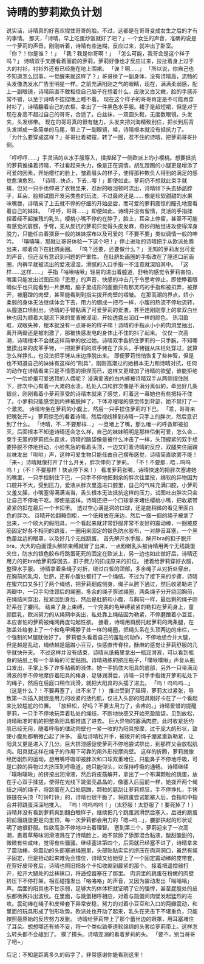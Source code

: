 # 诗晴的萝莉欺负计划

说实话，诗晴真的好喜欢捏住哥哥的脸。不过，这都是在哥哥变成女生之后的才有的事情。
 那天，「诗晴，早上吃蛋炒饭就好了吧？」一个女生的声音，准确的说是一个萝莉的声音。刚刚听着，诗晴有些迷糊，反应过来，就冲出了卧室。
 「你？！你是谁？！」
 「我？我是你哥啊！」
 「怎么可能，我哥会是这个样子吗？」
 诗晴双手叉腰看着面前的萝莉，萝莉好像也才反应过来，拉扯着身上过于大的衬衫，衬衫外还有已经拖在地上围裙。
 「诶？啊……」 「所以说，你自己也不知道怎么回事，一觉醒来就这样了？」哥哥换了一副身体，没有诗晴高，流畅的头发像洗发水广告里明星一样。之前充满阳刚之气的眼睛，现在，满满柔弱感，配上一副眼镜，诗晴简直不敢相信自己脑子在想着什么。皮肤又白又嫩，脸的手感非常不错，以至于诗晴不捏捏晚上睡不着。
 现在这个样子的哥哥肯定是不可能再穿衬衫了，诗晴翻着自己的衣柜，拿出了一件黑色水手服。裙子是超短裙，但是对于现在身高不超过自己的哥哥，合适了。白丝袜，一双圆头鞋，无度数眼镜，头发夹，头发绑带。
 现在的哥哥真的很有魅力，头发夹把刘海精致别住，把长到后背头发绑成一条简单的马尾，带上了一副眼镜，哇，诗晴根本就没有抵抗力了。
 「为什么要穿成这样？」哥哥扯着裙摆，转了一圈，忍不住的诗晴，把萝莉哥哥扑倒。

 「哼哼哼……」手灵活的从水手服穿入，揉捏起了一侧欧派上的小樱桃。想要抵抗的萝莉推搡着诗晴，不过看起来失力，像是正在调情。胡乱蹬踢的小腿更是增添了可爱的因素，开始樱红的脸上，皱着眉头的样子，使得那种欺负人得到的满足的感觉愈演愈烈。
 「诗晴…快点，下去…嘤！」即使如此，萝莉仍不想就此束手就擒，但另一只手也伸进了衣物里来，忍耐的眼泪顿时流出，诗晴倾下头去舔舐脖子，耳朵，脸颊试图开发另类些的玩法，不过最终还是……
 像是软软甜甜的水果味嘴唇，诗晴亲了上去就不停的仔细的开始品尝，而可爱的萝莉震惊的瞳孔地震看着自己的妹妹。
「呼呼，哥哥……」即便如此，诗晴并没有留情，灵活的手指揉捏着经不起摧残的乳头，樱桃小嘴不停的在脖子，脸上，耳朵上停留，甚至不可能有感觉的肩膀，手臂，无从反抗的萝莉只觉得头皮发麻，奇妙的触觉进攻使得浑身脱力，只能任由着猥亵一般的妹妹摆布以及可爱的「不要不要」类似调情一般的呻吟。
 「嘻嘻嘻，那就让哥哥体验一下这个吧！」停止进攻的诗晴把手从欧派处腾出来，顺着向下在肚脐画圈。
 「呜？还要，还要做什么？」
无知的萝莉发出可爱的声音，但还没有意识到问题的严重性。
在肚脐处画圈的手指改在了膣道口前画圈，内裤早就被流出的爱液浸湿，滑腻的入口手指一不注意就深陷其中。
 「这样……这样……」
 手指「咕啾咕啾」轻易的进出着膣道，舒畅的感觉令萝莉害怕，嘴里只能发出试图压抑「恩恩」的声音，快感的冲击几乎令思考停止，即使睁着眼睛似乎也只能看到一片黑暗，脑子里成形的画面只有那灵巧的手指和被扣弄，被撑开，被磨蹭的肉壁，甚至能看到到指尖拨开肉壁的褶皱。
在那高潮的界点，娇小柔弱的身体无法继续体会下去，用力的绷成一把弓一样，小腹的热流不停地流转，从膣道口喷射出。诗晴的手臂黏满了可爱萝莉的爱液，甚至连刚刚穿上的拿双白丝袜也因为顺着大腿流下来的爱液被浸润，开始透露出润红一样的颜色。
 热泪盈眶，双眼失神，根本就没有一点哥哥的样子嘛！诗晴的手指从小小的肉洞里抽出，离开两瓣还是被刺激了，那被快感发电的身体止不住的抖了起来。
 仅仅一次高潮，诗晴根本不会就这样简单的放过她。诗晴双手各抓住萝莉的一只手腕，不知哪里摸出来的皮革手铐，一把把萝莉的双手铐在了床头，手铐链从床栏处穿过，就算怎么样挣扎，也没法把手铐从床边挣脱出来。
 即便萝莉悄悄恢复了些神智，但是也不知道自己的妹妹有这样的“刑具”，刚刚高潮过的她根本无力和诗晴对抗，任何的动作在诗晴看来只是不情愿的扭捏而已，这样又更增加了诗晴的欲望，谁能拒绝一个一脸娇羞可爱透顶的人偶呢？
浸满爱液的白内裤被诗晴双手从两侧捏住脱下，胖次中心有着一大滩的水渍，私处入口和胖次像是不满分离似的，牵出好几条银丝，刚刚看着小萝莉享受的诗晴本就来了感觉，盯着这一幕她也有些把持不住了。小萝莉只能感觉到内裤被脱掉了，下体凉嗖嗖的感觉传到背部，她不禁打了一个激灵。
 诗晴垮坐在萝莉的小腹上，然后一只手捏住萝莉的下巴。
 「乖，哥哥来把嘴张开~」
 萝莉惊恐的看着诗晴，然后视线移到诗晴一只手上的胖次，然后意识到了什么。
 「诗晴，不…不要那样…」
 一旦堵上了嘴，那么唯一的呼救即被掐灭，后面根本不知道诗晴还会怎么样，自己的妹妹明明是那样伶俐可爱，怎么会…
 束手无策的萝莉摇头哀求，诗晴的脑袋像是被什么冲击了一样，头顶握紧的双手想要挣脱不停地扭动，小脸焦急的看着头顶，一边又盯着诗晴的反应，双腿夹住磨蹭丝袜发出「咝咝」声，这种可爱生物只能任由自己摆布感觉，诗晴简直欲罢不能！
 「来~」诗晴就像打开了什么开关，胖次伸向了萝莉。
 「不！不要那…唔…呜呜呜！」（不！不要那样！快点停下来！）
 看准萝莉张嘴，诗晴快速的把胖次塞进她的嘴里，一只手控制住下巴，一只手不停地把剩余的胖次往里按，绵软的异物因为口腔并不大，受到压力，爱液从胖次里逸进口腔里，自己的气味充满口腔，小萝莉又羞又臊，小嘴塞得满满当当，舌头根本无法抵抗这样的压力，试图吐出胖次只会让自己不停地干呕。即使是这样，诗晴还把一个口球拿来堵住樱桃小嘴，把收紧带紧紧的扣在最后一个卡扣里。
 透过空心满是洞的口球，还是能稍微的看见里面白色的胖次。
 诗晴开始翻箱倒柜，一个纸箱放在床边，然后一捆一捆的绳子被拿了出来，一个硕大的假阳具，一个看起来就非常舒服非常不友好的震动棒，一捆被皮筋固定好各不相同的跳蛋，一圈用来固定的银色防水胶布，一对静音耳塞，一个黑色蕾丝边的眼罩，以及好几个无线跳蛋，
 首先解开水手服，解开bra的扣子脱开bra，大大的白面馒头解除束缚就冒了出来，一点粉嫩乳头被诗晴用两个无线跳蛋夹住，防水的银色胶布将跳蛋死死的固定在欧派上，另一边也如此做好后，诗晴还用力的把bra给萝莉穿回去，扣子费力的扣成原来的扣位。
 接着给萝莉穿好衣服，整理水手服。
 诗晴拿着条绳子对折，绕过白皙的颈部，多余绳子从对折处穿出，在胸前的乳沟，肚脐，还有小腹处都打了一个绳结。不过为了接下来的步骤，诗晴在蜜穴口又多打了两个绳结，把萝莉翻成侧身，绳子从胯下通过，然后收紧勒进了两瓣中，一只手勾住颈后的绳圈，多余的绳子穿过绳圈，两条绳子分开绕回胸前，在绳结间穿出，拉紧回到身后，然后是肚脐和小腹，与胸前一样，最后剩的绳子刚好系在了腰间。
 结束了身上束缚，一个完美的龟甲缚紧紧的勒扣在萝莉身上，童颜巨乳，欧派努力的从绳网中突出，私处靠上绳结因为勒紧，不停磨蹭着小豆豆，本应害怕的萝莉被绳网再度勾起性欲。
 接着，诗晴用肩膀托起萝莉的两条腿，在膝盖处给套上了一个和龟甲缚脖子处一样的绳圈，把绳头系在头顶两边的床栏，一个强制的M腿就做好了。
 萝莉低头看着自己的羞耻的动作，不停地想合并大腿，但是越是乱动，绳结越是磨蹭小豆豆，快感直传脊柱，酥麻的感觉让萝莉舒服的几乎就快升天。
 不过这样并没有结束，诗晴从纸箱里拿出一瓶润滑液，可以看到瓶身的贴纸上有一个草莓的可爱贴图。诗晴熟练的挤压瓶子，「噗啾噗啾」声音从瓶口发出，手掌上多了许多粘稠的液体。她一手抓住大阳具的底部，另外一只带满润滑液的手不停地摩痧着阳具的棒身，足够润滑后，诗晴一只手手指拨开萝莉私处下的绳子，然后在后庭口稍作润滑，就把大阳具的头插了进去。
 「呜！呜呜呜…」（这是什么？！不要再塞了，进不来了！）
 推进受到了阻碍，萝莉太过紧张，导致第一次插入就很是用力的收紧的括约肌，仅进入头部的阳具刚好卡在了一个看起来比较尴尬的位置。
 「放轻松，好吗？不要太用力了，会疼的。」诗晴爱惜的提醒萝莉，一只手不停地玩弄着私处的绳结，不断地快感又开始充盈脑袋，见到放松，诗晴瞅准时机的把整条阳具都推送了进去。
 巨大异物的塞满肉腔，此时收紧括约肌已经无用，随着呼吸的律动肉壁也一紧一收的为阳具按摩，过于庞大的形状，致使小腹处都稍微凸起了许多。
 最后诗晴松开手，被拨开的绳子绷紧重新勒紧，让阳具又更是进入了几分。巨大排泄感促使萝莉不停地尝试排出，到那样又会放松肌肉。阳具就这样在绳子的作用下可靠的用外形按摩肉壁。
 这样的折腾，萝莉就像经历剧烈的运动，想用嘴呼吸却被胖次和口球双重堵住，只能鼻子不停地呼吸，可是口腔的异物过大挤压到呼吸道，她只能仰头，以保持呼吸的通畅。
诗晴继续「噗啾噗啾」的挤按出润滑液，然后将皮筋解开，拿出了一个布满颗粒的跳蛋，放在手心双手揉搓，使得在光线下跳蛋亮晶晶的，像塞入后庭前一样，她拨开两个绳结之间的绳子，将跳蛋在入口处磨蹭，颗粒的磨刮让萝莉抓狂，手不停挣扎，手铐铁链在头顶「叮铃叮铃」的，诗晴也很干脆了，将跳蛋尝试能塞入后，食指和中指合并将跳蛋深深地推入。
 「呜！呜呜呜呜！」（太舒服！太舒服了！要死掉了！）
 诗晴并没有看到萝莉爽到翻白眼样子，继续把几个跳蛋润滑然后塞入，后进的跳蛋把前面跳蛋更是向里顶，每一次萝莉都会用力的「嗯~呜…」，腰部拱起的形状证明了她很舒服。性欲高涨不停地冲击着理智。
 塞到第三个，萝莉迎来了一次高潮，裹着草莓味润滑液溅在了诗晴脸上，她不禁舔了舔那混合黏液，酸甜酸甜的，微微有些咸味，觉得有些骚骚。继续塞进第四个，后面就已经塞不进了，诗晴拿来了震动棒，将震动的头部塞进绳圈里，头部贴贴实实的挤压在肉洞洞口，虽然有绳子固定，但是扭动起来难免会错位，诗晴又给她穿上了一个固定震动棒的皮带套，在穿好皮带套后，诗晴也照旧把各个卡扣收缩到最紧的那个。
 接着把遥控器打开，拉开大腿处的丝袜袜口，将遥控器塞在了那里。
 肉洞里的跳蛋在粉嫩的肉壁挤压下不停打架，相互碰撞发出「咯咯咯」的声音，又因为震动发出「嗡嗡嗡」声。后面的阳具也不甘示弱，足够大的体体积就证明了它的强悍，甚至屁股处的皮肤都微微抖出波纹。在里面，与跳蛋相呼相应，对着与跳蛋间肉壁发起猛烈的进攻。震动棒在绳子和皮带套下异常安稳，努力的对着小豆豆和入口的两瓣震动，和里面的玩具形成了钳形攻势。欧派处也开动了起来，乳头在夹击下不堪重负，只能按照最原始的反应努力发胀。
 诗晴给萝莉带上了那个蕾丝边的眼罩，用耳塞堵住了耳朵。想想哪还有些不妥，将一个类似跆拳道软绵绵的头套给萝莉带上。这样怎么转头都不会磕到了。
 摸了摸头。诗晴宠溺的看着萝莉的头。 「要不，别当哥哥了吧~」

后记：不知是距离多久的码字了，非常感谢你能看到这里！